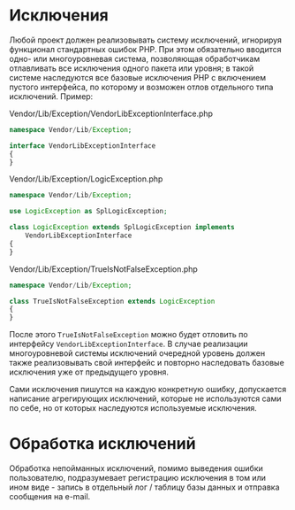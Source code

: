 # Исключения

Любой проект должен реализовывать систему исключений, игнорируя
функционал стандартных ошибок PHP. При этом обязательно вводится одно-
или многоуровневая система, позволяющая обработчикам отлавливать все
исключения одного пакета или уровня; в такой системе наследуются все
базовые исключения PHP с включением пустого интерфейса, по которому и
возможен отлов отдельного типа исключений. Пример:

Vendor/Lib/Exception/VendorLibExceptionInterface.php
```php
namespace Vendor/Lib/Exception;

interface VendorLibExceptionInterface
{
}
```

Vendor/Lib/Exception/LogicException.php
```php
namespace Vendor/Lib/Exception;

use LogicException as SplLogicException;

class LogicException extends SplLogicException implements
    VendorLibExceptionInterface
{
}
```

Vendor/Lib/Exception/TrueIsNotFalseException.php
```php
namespace Vendor/Lib/Exception;

class TrueIsNotFalseException extends LogicException
{
}
```

После этого `TrueIsNotFalseException` можно будет отловить по интерфейсу
`VendorLibExceptionInterface`. В случае реализации многоуровневой
системы исключений очередной уровень должен также реализовывать свой
интерфейс и повторно наследовать базовые исключения уже от предыдущего
уровня.

Сами исключения пишутся на каждую конкретную ошибку, допускается
написание агрегирующих исключений, которые не используются сами по себе,
но от которых наследуются используемые исключения.

# Обработка исключений

Обработка непойманных исключений, помимо выведения ошибки пользователю,
подразумевает регистрацию исключения в том или ином виде - запись в отдельный
лог / таблицу базы данных и отправка сообщения на e-mail.
